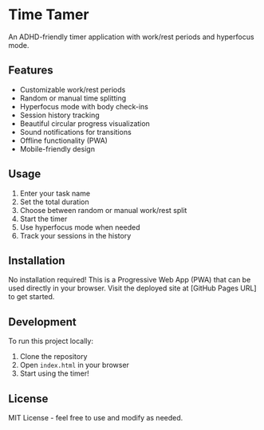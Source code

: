# Time Tamer

An ADHD-friendly timer application with work/rest periods and hyperfocus mode.

## Features

- Customizable work/rest periods
- Random or manual time splitting
- Hyperfocus mode with body check-ins
- Session history tracking
- Beautiful circular progress visualization
- Sound notifications for transitions
- Offline functionality (PWA)
- Mobile-friendly design

## Usage

1. Enter your task name
2. Set the total duration
3. Choose between random or manual work/rest split
4. Start the timer
5. Use hyperfocus mode when needed
6. Track your sessions in the history

## Installation

No installation required! This is a Progressive Web App (PWA) that can be used directly in your browser. Visit the deployed site at [GitHub Pages URL] to get started.

## Development

To run this project locally:

1. Clone the repository
2. Open `index.html` in your browser
3. Start using the timer!

## License

MIT License - feel free to use and modify as needed. 